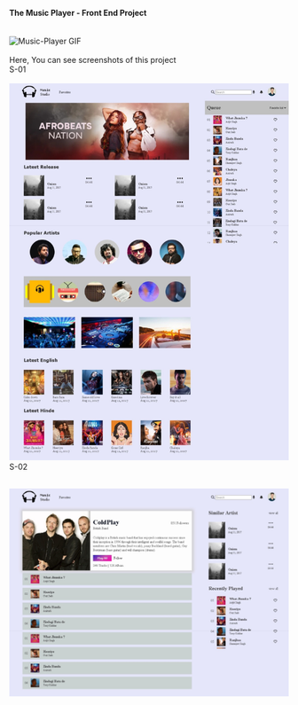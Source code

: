 **The Music Player - Front End Project** <br/><br/>
<br/>
![Music-Player GIF](https://github.com/mohitrajputt/The-Music-Player/blob/1643dba77630ce3d27bef2556c431afb1b311696/ss/GIF-min.gif)  <br/><br/>
Here, You can see screenshots of this project <br/> 
S-01
<br/> <br/>
![Music-Player SS-1](https://github.com/mohitrajputt/The-Music-Player/blob/4a4149625a0c2b096185f6cc5918acc3fa47d24e/ss/ss-02.jpeg) <br/>
S-02
<br/> <br/>

![Music-Player SS-1](https://github.com/mohitrajputt/The-Music-Player/blob/4a4149625a0c2b096185f6cc5918acc3fa47d24e/ss/ss-01.jpeg) <br/>
